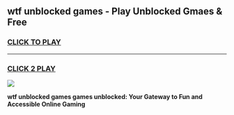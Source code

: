 
## wtf unblocked games - Play Unblocked Gmaes & Free
<h3>
<a href="https://premium.freeplayer.one?title=wtf_unblocked_games&ref=20F">CLICK TO PLAY</a></h3>
<hr>

<h3>
<a href="https://premium.freeplayer.one?title=wtf_unblocked_games&ref=20F">CLICK 2 PLAY</a>
  
</h3>

<a href="https://premium.freeplayer.one?title=wtf_unblocked_games&ref=20F/"><img src="https://clearcache.store/games.png"></a>


**wtf unblocked games games unblocked: Your Gateway to Fun and Accessible Online Gaming**
